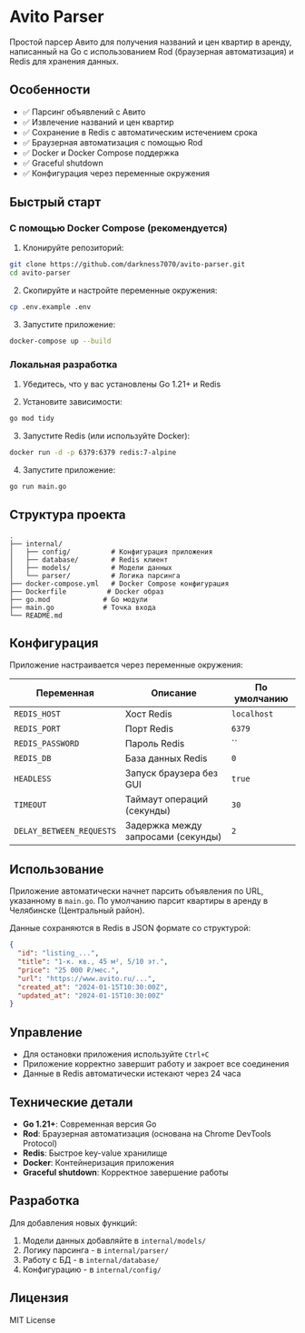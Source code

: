 # Avito Parser

Простой парсер Авито для получения названий и цен квартир в аренду, написанный на Go с использованием Rod (браузерная автоматизация) и Redis для хранения данных.

## Особенности

- ✅ Парсинг объявлений с Авито
- ✅ Извлечение названий и цен квартир
- ✅ Сохранение в Redis с автоматическим истечением срока
- ✅ Браузерная автоматизация с помощью Rod
- ✅ Docker и Docker Compose поддержка
- ✅ Graceful shutdown
- ✅ Конфигурация через переменные окружения

## Быстрый старт

### С помощью Docker Compose (рекомендуется)

1. Клонируйте репозиторий:
```bash
git clone https://github.com/darkness7070/avito-parser.git
cd avito-parser
```

2. Скопируйте и настройте переменные окружения:
```bash
cp .env.example .env
```

3. Запустите приложение:
```bash
docker-compose up --build
```

### Локальная разработка

1. Убедитесь, что у вас установлены Go 1.21+ и Redis

2. Установите зависимости:
```bash
go mod tidy
```

3. Запустите Redis (или используйте Docker):
```bash
docker run -d -p 6379:6379 redis:7-alpine
```

4. Запустите приложение:
```bash
go run main.go
```

## Структура проекта

```
.
├── internal/
│   ├── config/          # Конфигурация приложения
│   ├── database/        # Redis клиент
│   ├── models/          # Модели данных
│   └── parser/          # Логика парсинга
├── docker-compose.yml   # Docker Compose конфигурация
├── Dockerfile          # Docker образ
├── go.mod             # Go модули
├── main.go            # Точка входа
└── README.md
```

## Конфигурация

Приложение настраивается через переменные окружения:

| Переменная | Описание | По умолчанию |
|-----------|----------|-------------|
| `REDIS_HOST` | Хост Redis | `localhost` |
| `REDIS_PORT` | Порт Redis | `6379` |
| `REDIS_PASSWORD` | Пароль Redis | `` |
| `REDIS_DB` | База данных Redis | `0` |
| `HEADLESS` | Запуск браузера без GUI | `true` |
| `TIMEOUT` | Таймаут операций (секунды) | `30` |
| `DELAY_BETWEEN_REQUESTS` | Задержка между запросами (секунды) | `2` |

## Использование

Приложение автоматически начнет парсить объявления по URL, указанному в `main.go`. По умолчанию парсит квартиры в аренду в Челябинске (Центральный район).

Данные сохраняются в Redis в JSON формате со структурой:
```json
{
  "id": "listing_...",
  "title": "1-к. кв., 45 м², 5/10 эт.",
  "price": "25 000 ₽/мес.",
  "url": "https://www.avito.ru/...",
  "created_at": "2024-01-15T10:30:00Z",
  "updated_at": "2024-01-15T10:30:00Z"
}
```

## Управление

- Для остановки приложения используйте `Ctrl+C`
- Приложение корректно завершит работу и закроет все соединения
- Данные в Redis автоматически истекают через 24 часа

## Технические детали

- **Go 1.21+**: Современная версия Go
- **Rod**: Браузерная автоматизация (основана на Chrome DevTools Protocol)
- **Redis**: Быстрое key-value хранилище
- **Docker**: Контейнеризация приложения
- **Graceful shutdown**: Корректное завершение работы

## Разработка

Для добавления новых функций:

1. Модели данных добавляйте в `internal/models/`
2. Логику парсинга - в `internal/parser/`
3. Работу с БД - в `internal/database/`
4. Конфигурацию - в `internal/config/`

## Лицензия

MIT License